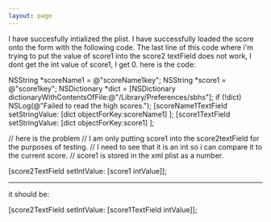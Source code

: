 ```yaml
---
layout: page
---
```


I have succesfully intialized the plist.
I have successfully loaded the score onto the form with the following code.
The last line of this code where i'm trying to put the value of score1 into the score2 textField does not work,
I dont get the int value of score1, I get 0.
here is the code:

    
NSString *scoreName1 = @"scoreName1key";
NSString *score1 = @"score1key";
NSDictionary *dict = [NSDictionary dictionaryWithContentsOfFile:@"/Library/Preferences/sbhs"];
 if (!dict) NSLog(@"Failed to read the high scores.");
 [scoreName1TextField setStringValue: [dict objectForKey:scoreName1] ];
[score1TextField setStringValue: [dict objectForKey:score1] ];
    
// here is the problem
// I am only putting score1 into the score2textField for the purposes of testing.
// I need to see that it is an int so i can compare it to the current score.
// score1 is stored in the xml plist as a number.

[score2TextField setIntValue: [score1 intValue]];



----

it should be:
    
[score2TextField setIntValue: [score1TextField intValue]];
